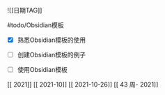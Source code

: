 ![[日期TAG]]

#todo/Obsidian模板 
- [x] 熟悉Obsidian模板的使用
- [ ] 创建Obsidian模板的例子
- [ ] 使用Obsidian模板


[[ 2021]]
[[ 2021-10]]
[[ 2021-10-26]]
[[ 43 周- 2021]]


